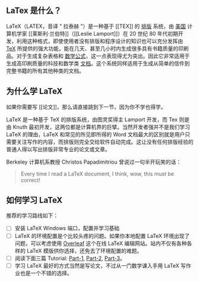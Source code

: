 ## LaTex 是什么？

LaTeX（LATEX，音译 " 拉泰赫 "）是一种基于 [[ΤΕΧ]] 的 [排版](https://baike.baidu.com/item/%E6%8E%92%E7%89%88/1824351?fromModule=lemma_inlink) 系统，由 [美国](https://baike.baidu.com/item/%E7%BE%8E%E5%9B%BD/125486?fromModule=lemma_inlink) 计算机学家 [[莱斯利·兰伯特]]（[[Leslie Lamport]]）在 20 世纪 80 年代初期开发，利用这种格式，即使使用者没有排版和程序设计的知识也可以充分发挥由 [TeX](https://baike.baidu.com/item/TeX/3794463?fromModule=lemma_inlink) 所提供的强大功能，能在几天、甚至几小时内生成很多具有书籍质量的印刷品。对于生成复杂表格和 [数学公式](https://baike.baidu.com/item/%E6%95%B0%E5%AD%A6%E5%85%AC%E5%BC%8F/10349953?fromModule=lemma_inlink)，这一点表现得尤为突出。因此它非常适用于生成高印刷质量的科技和数学类 [文档](https://baike.baidu.com/item/%E6%96%87%E6%A1%A3/1009768?fromModule=lemma_inlink)。这个系统同样适用于生成从简单的信件到完整书籍的所有其他种类的文档。

## 为什么学 LaTeX

如果你需要写 [[论文]]，那么请直接跳到下一节，因为你不学也得学。

LaTeX 是一种基于 TeX 的排版系统，由图灵奖得主 Lamport 开发，而 Tex 则是由 Knuth 最初开发，这两位都是计算机界的巨擘。当然开发者强并不是我们学习 LaTeX 的理由，LaTeX 和常见的所见即所得的 Word 文档最大的区别就是用户只需要关注写作的内容，而排版则完全交给软件自动完成。这让没有任何排版经验的普通人得以写出排版非常专业的论文或文章。

Berkeley 计算机系教授 Christos Papadimitriou 曾说过一句半开玩笑的话：

> Every time I read a LaTeX document, I think, wow, this must be correct!

## 如何学习 LaTeX

推荐的学习路线如下：

- [ ] 安装 LaTeX Windows 端口，配置并学习基础
- [ ] LaTeX 的环境配置是个比较头疼的问题。如果你本地配置 LaTeX 环境出现了问题，可以考虑使用 [Overleaf](https://www.overleaf.com/) 这个在线 LaTeX 编辑网站。站内不仅有各种各样的 LaTeX 模版供你选择，还免去了环境配置的难题。
- [ ] 阅读下面三篇 Tutorial: [Part-1](https://www.overleaf.com/latex/learn/free-online-introduction-to-latex-part-1), [Part-2](https://www.overleaf.com/latex/learn/free-online-introduction-to-latex-part-2), [Part-3](https://www.overleaf.com/latex/learn/free-online-introduction-to-latex-part-3)。
- [ ] 学习 LaTeX 最好的方式当然是写论文，不过从一门数学课入手用 LaTeX 写作业也是一个不错的选择。
